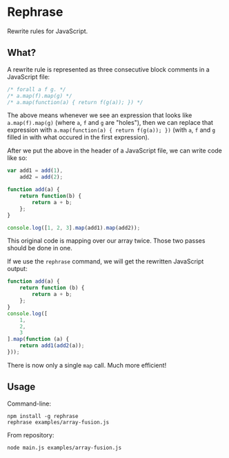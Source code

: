 # Rephrase

Rewrite rules for JavaScript.

## What?

A rewrite rule is represented as three consecutive block comments
in a JavaScript file:

```javascript
/* forall a f g. */
/* a.map(f).map(g) */
/* a.map(function(a) { return f(g(a)); }) */
```

The above means whenever we see an expression that looks like
`a.map(f).map(g)` (where `a`, `f` and `g` are "holes"), then we can
replace that expression with `a.map(function(a) { return f(g(a)); })`
(with `a`, `f` and `g` filled in with what occured in the first
expression).

After we put the above in the header of a JavaScript file, we can
write code like so:

```javascript
var add1 = add(1),
    add2 = add(2);

function add(a) {
    return function(b) {
        return a + b;
    };
}

console.log([1, 2, 3].map(add1).map(add2));
```

This original code is mapping over our array twice. Those two passes
should be done in one.

If we use the `rephrase` command, we will get the rewritten JavaScript
output:

```javascript
function add(a) {
    return function (b) {
        return a + b;
    };
}
console.log([
    1,
    2,
    3
].map(function (a) {
    return add1(add2(a));
}));
```

There is now only a single `map` call. Much more efficient!

## Usage

Command-line:

    npm install -g rephrase
    rephrase examples/array-fusion.js

From repository:

    node main.js examples/array-fusion.js
